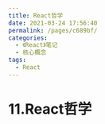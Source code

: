```yaml
---
title: React哲学
date: 2021-03-24 17:56:40
permalink: /pages/c689bf/
categories:
  - 《React》笔记
  - 核心概念
tags:
  - React
---
```


# 11.React哲学
